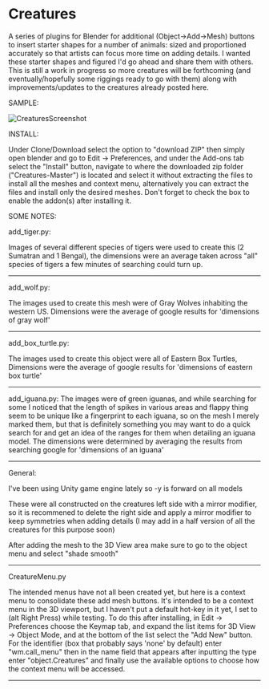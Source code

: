 # Creatures
A series of plugins for Blender for additional (Object->Add->Mesh) buttons to insert starter shapes for a number of animals: sized and proportioned accurately so that artists can focus more time on adding details.
I wanted these starter shapes and figured I'd go ahead and share them with others. This is still a work in progress so more creatures will be forthcoming (and eventually/hopefully some riggings ready to go with them) along with improvements/updates to the creatures already posted here.


SAMPLE:

![CreaturesScreenshot](https://user-images.githubusercontent.com/50467171/83375187-09a11a00-a39c-11ea-8c29-83639bec0c94.png)



INSTALL:
 
 Under Clone/Download select the option to "download ZIP" then simply open blender and go to Edit -> Preferences, and under the Add-ons tab select the "Install" button, navigate to where the downloaded zip folder ("Creatures-Master") is located and select it without extracting the files to install all the meshes and context menu, alternatively you can extract the files and install only the desired meshes. Don't forget to check the box to enable the addon(s) after installing it.

SOME NOTES:


  add_tiger.py:
  
   Images of several different species of tigers were used to create this (2 Sumatran and 1 Bengal), the dimensions were an average taken across "all" species of tigers a few minutes of searching could turn up.


------------------------------------------------------------------------------------------------------------

  add_wolf.py:
  
   The images used to create this mesh were of Gray Wolves inhabiting the western US. Dimensions were the average of google results for 'dimensions of gray wolf'

------------------------------------------------------------------------------------------------------------

  add_box_turtle.py:
  
   The images used to create this object were all of Eastern Box Turtles, Dimensions were the average of google results for 'dimensions of eastern box turtle'
   
 -----------------------------------------------------------------------------------------------------------
 
 add_iguana.py:
   The images were of green iguanas, and while searching for some I noticed that the length of spikes in various areas and flappy thing seem to be unique like a fingerprint to each iguana, so on the mesh I merely marked them, but that is definitely something you may want to do a quick search for and get an idea of the ranges for them when detailing an iguana model.
   The dimensions were determined by averaging the results from searching google for 'dimensions of an iguana'

------------------------------------------------------------------------------------------------------------

  General:
  
   I've been using Unity game engine lately so -y is forward on all models
   
   These were all constructed on the creatures left side with a mirror modifier, so it is recommened to delete the right side and apply a mirror modifier to keep symmetries when adding details (I may add in a half version of all the creatures for this purpose soon)
   
   After adding the mesh to the 3D View area make sure to go to the object menu and select "shade smooth"
   
-------------------------------------------------------------------------------------------------------------

CreatureMenu.py
  
  The intended menus have not all been created yet, but here is a context menu to consolidate these add mesh buttons. It's intended to be a context menu in the 3D viewport, but I haven't put a default hot-key in it yet, I set to (alt Right Press) while testing. To do this after installing, in Edit -> Preferences choose the Keymap tab, and expand the list items for 3D View -> Object Mode, and at the bottom of the list select the "Add New" button. For the identifier (box that probably says 'none' by default) enter "wm.call_menu" then in the name field that appears after inputting the type enter "object.Creatures" and finally use the available options to choose how the context menu will be accessed.

--------------------------------------------------------------------------------------------------------------
    
